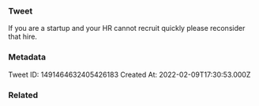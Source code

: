 ### Tweet
If you are a startup and your HR cannot recruit quickly please reconsider that hire.

### Metadata
Tweet ID: 1491464632405426183
Created At: 2022-02-09T17:30:53.000Z

### Related

